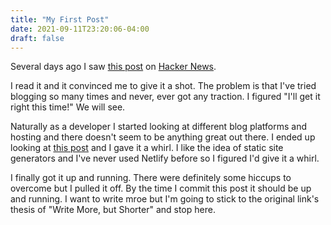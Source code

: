 ```yaml
---
title: "My First Post"
date: 2021-09-11T23:20:06-04:00
draft: false
---
```


Several days ago I saw [this post](https://blog.kewah.com/2021/write-more-but-shorter/) on [Hacker News](https://news.ycombinator.com/item?id=28483671).

I read it and it convinced me to give it a shot. The problem is that I've tried blogging so many times and never, ever got any traction. I figured "I'll get it right this time!" We will see.

Naturally as a developer I started looking at different blog platforms and hosting and there doesn't seem to be anything great out there. I ended up looking at [this post](https://www.freecodecamp.org/news/how-to-build-a-blog-using-a-static-site-generator-and-a-cdn/) and I gave it a whirl. I like the idea of static site generators and I've never used Netlify before so I figured I'd give it a whirl.

I finally got it up and running. There were definitely some hiccups to overcome but I pulled it off. By the time I commit this post it should be up and running. I want to write mroe but I'm going to stick to the original link's thesis of "Write More, but Shorter" and stop here.